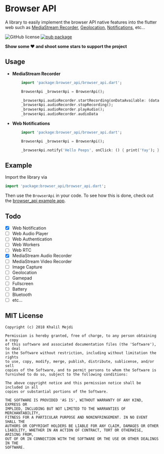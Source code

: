 # Browser API

A library to easily implement the browser API native features into the flutter web such as [MediaStream Recorder](https://developer.mozilla.org/en-US/docs/Web/API/MediaRecorder), [Geolocation](https://developer.mozilla.org/en-US/docs/Web/API/Geolocation_API), [Notifications](https://developer.mozilla.org/en-US/docs/Web/API/notification), etc...

![GitHub license](https://img.shields.io/badge/license-MIT-blue.svg?style=flat)
[![pub package](https://img.shields.io/pub/v/browser_api.svg)](https://pub.dartlang.org/packages/browser_api)

**Show some ❤️ and shoot some stars to support the project**
## Usage

* **MediaStream Recorder**
    ```dart
        import 'package:browser_api/browser_api.dart';

        BrowserApi _browserApi = BrowserApi();

        _browserApi.audioRecorder.startRecording(onDataAvailable: (data) { });
        _browserApi.audioRecorder.stopRecording();
        _browserApi.audioRecorder.playAudio();
        _browserApi.audioRecorder.audioData
    ```
* **Web Notifications**
    ```dart
        import 'package:browser_api/browser_api.dart';

        BrowserApi _browserApi = BrowserApi();

        _browserApi.notify('Hello Peeps', onClick: () { print('Yay'); });
    ```

## Example
Import the library via

```dart
import 'package:browser_api/browser_api.dart';
```

Then use the `BrowserApi` in your code. To see how this is done,
check out the [browser_api example app](https://github.com/bujupah/packages/tree/master/packages/browser_api/example).

## Todo
- [x] Web Notification
- [ ] Web Audio Player
- [ ] Web Authentication
- [ ] Web Workers
- [ ] Web RTC
- [x] MediaStream Audio Recorder
- [ ] MediaStream Video Recorder
- [ ] Image Capture
- [ ] Geolocation
- [ ] Gamepad
- [ ] Fullscreen
- [ ] Battery
- [ ] Bluetooth
- [ ] etc...

## MIT License
```
Copyright (c) 2018 Khalil Mejdi

Permission is hereby granted, free of charge, to any person obtaining a copy
of this software and associated documentation files (the 'Software'), to deal
in the Software without restriction, including without limitation the rights
to use, copy, modify, merge, publish, distribute, sublicense, and/or sell
copies of the Software, and to permit persons to whom the Software is
furnished to do so, subject to the following conditions:

The above copyright notice and this permission notice shall be included in all
copies or substantial portions of the Software.

THE SOFTWARE IS PROVIDED 'AS IS', WITHOUT WARRANTY OF ANY KIND, EXPRESS OR
IMPLIED, INCLUDING BUT NOT LIMITED TO THE WARRANTIES OF MERCHANTABILITY,
FITNESS FOR A PARTICULAR PURPOSE AND NONINFRINGEMENT. IN NO EVENT SHALL THE
AUTHORS OR COPYRIGHT HOLDERS BE LIABLE FOR ANY CLAIM, DAMAGES OR OTHER
LIABILITY, WHETHER IN AN ACTION OF CONTRACT, TORT OR OTHERWISE, ARISING FROM,
OUT OF OR IN CONNECTION WITH THE SOFTWARE OR THE USE OR OTHER DEALINGS IN THE
SOFTWARE.
```